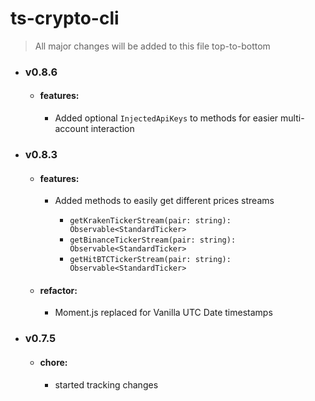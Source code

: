 # ts-crypto-cli

> All major changes will be added to this file top-to-bottom

- ### v0.8.6

    - #### features:

        - Added optional `InjectedApiKeys` to methods for easier multi-account interaction


- ### v0.8.3

    - #### features:

        - Added methods to easily get different prices streams

            * `getKrakenTickerStream(pair: string): Observable<StandardTicker>`
            * `getBinanceTickerStream(pair: string): Observable<StandardTicker>`
            * `getHitBTCTickerStream(pair: string): Observable<StandardTicker>`

    - #### refactor:

        - Moment.js replaced for Vanilla UTC Date timestamps


- ### v0.7.5

    - #### chore:

        - started tracking changes
